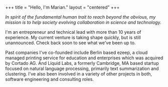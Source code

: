 +++
title = "Hello, I'm Marian."
layout = "centered"
+++

<div class="img-circular"></div>

*In spirit of the fundamental human trait to reach beyond the obvious, my mission is to help society evolving collaboration in science and technology.*

I'm an entrepreneur and technical lead with more than 10 years of experience. My current venture is taking shape quickly, but is still unannounced. Check back soon to see what we've been up to.

Past companies I've co-founded include Berlin based ezeep, a cloud managed printing service for education and enterprises which was acquired by Cortado AG. And Liquid Labs, a formerly Cambridge, MA based startup focused on natural language processing, primarily text summarization and clustering. I've also been involved in a variety of other projects in both, software engineering and consulting roles.
